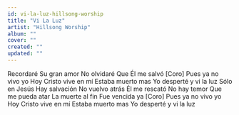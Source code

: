 ```yaml
---
id: vi-la-luz-hillsong-worship
title: "Vi La Luz"
artist: "Hillsong Worship"
album: ""
cover: ""
created: ""
updated: ""
---
```


Recordaré
Su gran amor
No olvidaré
Que Él me salvó
[Coro]
Pues ya no vivo yo
Hoy Cristo vive en mí
Estaba muerto mas
Yo desperté y vi la luz
Sólo en Jesús
Hay salvación
No vuelvo atrás
Él me rescató
No hay temor
Que me pueda atar
La muerte al fin
Fue vencida ya
[Coro]
Pues ya no vivo yo
Hoy Cristo vive en mí
Estaba muerto mas
Yo desperté y vi la luz